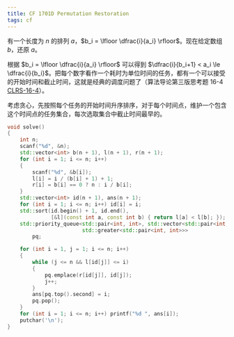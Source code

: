 ```yaml
---
title: CF 1701D Permutation Restoration
tags: cf
---
```


有一个长度为 $n$ 的排列 $a$，$b_i = \lfloor \dfrac{i}{a_i} \rfloor$。现在给定数组 $b$，还原 $a$。

根据 $b_i = \lfloor \dfrac{i}{a_i} \rfloor$ 可以得到 $\dfrac{i}{b_i+1} < a_i \le \dfrac{i}{b_i}$。把每个数字看作一个耗时为单位时间的任务，都有一个可以接受的开始时间和截止时间，这就是经典的调度问题了（算法导论第三版思考题 16-4 [CLRS-16-4](https://walkccc.me/CLRS/Chap16/Problems/16-4/)）。

考虑贪心，先按照每个任务的开始时间升序排序，对于每个时间点，维护一个包含这个时间点的任务集合，每次选取集合中截止时间最早的。

```cpp
void solve()
{
    int n;
    scanf("%d", &n);
    std::vector<int> b(n + 1), l(n + 1), r(n + 1);
    for (int i = 1; i <= n; i++)
    {
        scanf("%d", &b[i]);
        l[i] = i / (b[i] + 1) + 1;
        r[i] = b[i] == 0 ? n : i / b[i];
    }
    std::vector<int> id(n + 1), ans(n + 1);
    for (int i = 1; i <= n; i++) id[i] = i;
    std::sort(id.begin() + 1, id.end(),
              [&l](const int a, const int b) { return l[a] < l[b]; });
    std::priority_queue<std::pair<int, int>, std::vector<std::pair<int, int>>,
                        std::greater<std::pair<int, int>>>
        pq;

    for (int i = 1, j = 1; i <= n; i++)
    {
        while (j <= n && l[id[j]] <= i)
        {
            pq.emplace(r[id[j]], id[j]);
            j++;
        }
        ans[pq.top().second] = i;
        pq.pop();
    }
    for (int i = 1; i <= n; i++) printf("%d ", ans[i]);
    putchar('\n');
}

```
